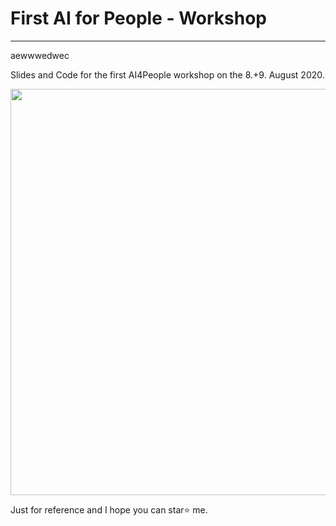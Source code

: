 # First AI for People - Workshop
*******************************************************

aewwwedwec

Slides and Code for the first AI4People workshop on the 8.+9. August 2020.

<img src="https://i.imgur.com/CLM9nQL.jpg" width="650">

Just for reference and I hope you can star⭐ me.

 
